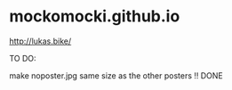 # mockomocki.github.io

http://lukas.bike/


TO DO:

make noposter.jpg same size as the other posters !! DONE